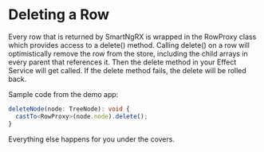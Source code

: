 # Deleting a Row

Every row that is returned by SmartNgRX is wrapped in the RowProxy class which provides access to a delete() method. Calling delete() on a row will optimistically remove the row from the store, including the child arrays in every parent that references it. Then the delete method in your Effect Service will get called. If the delete method fails, the delete will be rolled back.

Sample code from the demo app:

```typescript
deleteNode(node: TreeNode): void {
  castTo<RowProxy>(node.node).delete();
}
```

Everything else happens for you under the covers.
